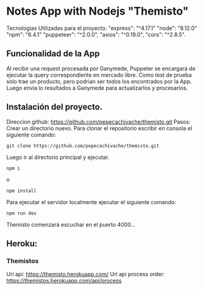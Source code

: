 # Notes App with Nodejs "Themisto"
Tecnologias Utilizadas para el proyecto: "express": "^4.17.1" "node": "8.12.0" "npm": "6.4.1" "puppeteer": "^2.0.0",
"axios": "^0.19.0",  "cors": "^2.8.5".

## Funcionalidad de la App
 Al recibir una request procesada por Ganymede, Puppeter se encargará de ejecutar la query correspondiente en mercado libre. Como test de prueba solo trae un producto, pero podrian ser todos los encontrados por la App.
 Luego envia lo resultados a Ganymede para actualizarlos y procesarlos.

## Instalación del proyecto.

Direccion github: https://github.com/pepecachivache/themisto.git Pasos: Crear un directorio nuevo. Para clonar el repositorio escribir en consola el siguiente comando:
 ```
 git clone https://github.com/pepecachivache/themisto.git
 
 ```
  Luego ir al directorio principal y ejecutar.
 
 ```
 npm i
 ```
 o
 ```
 npm install
 ```
 
  Para ejecutar el servidor localmente ejecutar el siguiente comando:
 ```
 npm run dev
 ```
 
 Themisto comenzará escuchar en el puerto 4000...
 
 ## Heroku:
### Themistos
Url api: https://themisto.herokuapp.com/
Url api process order: https://themistos.herokuapp.com/api/process
 

 
 

 
 
